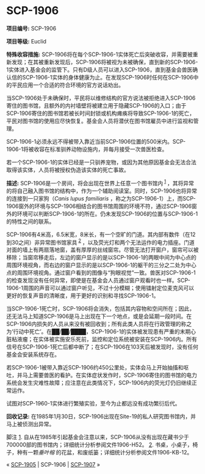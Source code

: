 # SCP-1906
                        


**项目编号:**  SCP-1906

**项目等级:**  Euclid

**特殊收容措施:**  SCP-1906将在每个SCP-1906-1实体死亡后突破收容，并需要被重新发现；在其被重新发现后，SCP-1906将被视为未被确保，直到新的SCP-1906-1实体进入基金会的监管下。只有D级人员可以进入SCP-1906，直到基金会兽医确认信的SCP-1906-1实体的身体健康为止。在发现SCP-1906时任何在SCP-1906中的平民应用一个合适的符合环境的官方说话劝出。

当SCP-1906处于未确保时，平民将以维修结构的官方说法被拒绝进入SCP-1906寄住的图书馆，且额外的内衬墙壁将被建立用于隐藏SCP-1906的入口；由于SCP-1906寄住的图书馆若被长时间封锁或机构瘫痪将导致SCP-1906-1的死亡，平民对图书馆的使用应尽快恢复。基金会人员将潜伏在图书馆雇员中进行监视和管理。

SCP-1906-1必须永远不得被带入靠近当前SCP-1906位置的500米内。SCP-1906-1将被收容在标准驯养动物设施内，并每月接受一次兽医检查。

若一个SCP-1906-1的实体已经是一只驯养宠物，或因为其他原因基金会无法合法取得该实体，人员将被授权伪造该实体的死亡事故。

**描述:**  SCP-1906是一个房间，将会出现在世界上任意一个图书馆内<sup class='footnoteref'>
 <a shape='rect' class='footnoteref' id='footnoteref-1' href='javascript:;' onclick='WIKIDOT.page.utils.scrollToReference(&apos;footnote-1&apos;)'>1</a>
</sup> ，其将异常的将自己融入图书馆的结构中，作为一个辅助阅读室。同时，SCP-1906也将异常的连接到一只家狗（*Canis lupus familiaris* ，称之为SCP-1906-1）上，而SCP-1906窗外的环境与SCP-1906相结合的图书馆周围的环境不符，通过SCP-1906窗外的环境可以判断SCP-1906-1的所在。仍未发现SCP-1906的位置与SCP-1906-1的特性之间的联系。

SCP-1906有4米高，6.5米宽，8米长，有一个空旷的门道。其内部有数件（在12到30之间）非异常图书馆家具<sup class='footnoteref'>
 <a shape='rect' class='footnoteref' id='footnoteref-2' href='javascript:;' onclick='WIKIDOT.page.utils.scrollToReference(&apos;footnote-2&apos;)'>2</a>
</sup>，以及荧光灯和两个无法运作的电力插座。门道对面的墙上有两扇落地窗，盖有厚厚的丝绒窗帘。尽管无法打开窗户，窗帘可以被移除；当窗帘移走后，左边的窗户显示的是以SCP-1906-1的两眼中间为中心点的周围环境视角，而右边的窗户显示的是以SCP-1906-1的躯干的三分之二处为中心点的周围环境视角。通过窗户看到的图像与“狗眼视觉”一致。兽医对SCP-1906-1的检查发现没有任何异常，即使是在基金会人员通过窗户观看时也一样。SCP-1906-1周围的声音可以通过窗户听见，不过十分模糊；使用镭射定位麦克风可以更好的恢复声音的清晰度，用于更好的识别和寻找SCP-1906-1。

当SCP-1906-1死亡时，SCP-1906将会消失，包括其内容物和空间所在；因此，还无法马上知道SCP-1906是马上出现在下一个地点，或是会延期一段时间。在SCP-1906内损失的人员从来没有被回收到；所有此类人员将在行政管理的称之为‘行动中死亡’。在██/██/████，SCP-1906-1的实体被发现患有严重的末期心脏粘液瘤；在实体被实施安乐死前，监控和定位系统被安装在SCP-1906内。所有信号在SCP-1906-1死亡后都中断了；在SCP-1906在103天后被发现时，没有任何基金会安装系统存在。

若SCP-1906-1被带入靠近SCP-1906约450公里处，实体会马上开始抽搐和呕吐，并马上需要兽医的看护。在实体症状发作时，SCP-1906寄住的图书馆的电力系统会发生灾难性故障；应注意在此类情况下，SCP-1906内的荧光灯仍旧继续正常运作。

试图对SCP-1960-1实体进行繁殖实验，至今为止都远没有成功繁衍后代。

**回收记录:**  在1985年1月30日，SCP-1906出现在Site-19的私人研究图书馆内，并马上被侦测出异常。


脚注
<a shape='rect' href='javascript:;' onclick='WIKIDOT.page.utils.scrollToReference(&apos;footnoteref-1&apos;)'>1</a>. 自从在1985年引起基金会注意以来，SCP-1906从没有出现在藏书少于700000部的图书馆内；详细统计分析参阅文件1906-H52。
<a shape='rect' href='javascript:;' onclick='WIKIDOT.page.utils.scrollToReference(&apos;footnoteref-2&apos;)'>2</a>. 书桌，小桌子，椅子，种有一颗*垂叶榕* 的花盆，和废纸篓；详细统计分析参阅文件1906-KB-12。



« [SCP-1905](/scp-1905) | SCP-1906 | <a shape='rect' class='newpage' href='/scp-1907'>SCP-1907</a> »





                    